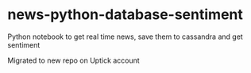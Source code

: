 # news-python-database-sentiment
Python notebook to get real time news, save them to cassandra and get sentiment 

Migrated to new repo on Uptick account
